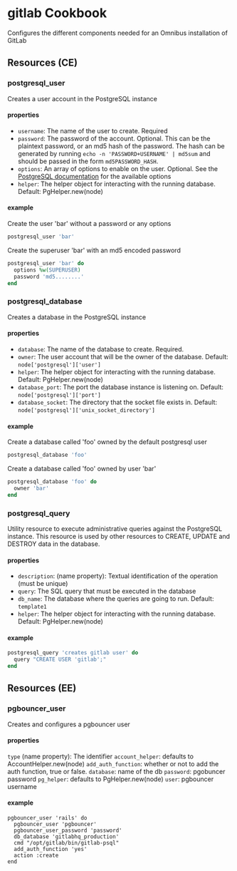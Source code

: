 # gitlab Cookbook

Configures the different components needed for an Omnibus installation of GitLab

## Resources (CE)

### postgresql_user

Creates a user account in the PostgreSQL instance

#### properties

* `username`: The name of the user to create. Required
* `password`: The password of the account. Optional. This can be the plaintext password, or an md5 hash of the password. The hash can be generated by running `echo -n 'PASSWORD+USERNAME' | md5sum` and should be passed in the form `md5PASSWORD_HASH`.
* `options`: An array of options to enable on the user. Optional. See the [PostgreSQL documentation](https://www.postgresql.org/docs/11/static/sql-createuser.html) for the available options
* `helper`: The helper object for interacting with the running database. Default: PgHelper.new(node)

#### example

Create the user 'bar' without a password or any options

```ruby
postgresql_user 'bar'
```

Create the superuser 'bar' with an md5 encoded password
```ruby
postgresql_user 'bar' do
  options %w(SUPERUSER)
  password 'md5........'
end
```

### postgresql_database

Creates a database in the PostgreSQL instance

#### properties

* `database`: The name of the database to create. Required.
* `owner`: The user account that will be the owner of the database. Default: `node['postgresql']['user']`
* `helper`: The helper object for interacting with the running database. Default: PgHelper.new(node)
* `database_port`: The port the database instance is listening on. Default: `node['postgresql']['port']`
* `database_socket`: The directory that the socket file exists in. Default: `node['postgresql']['unix_socket_directory']`

#### example

Create a database called 'foo' owned by the default postgresql user

```ruby
postgresql_database 'foo'
```

Create a database called 'foo' owned by user 'bar'

```ruby
postgresql_database 'foo' do
  owner 'bar'
end
```

### postgresql_query

Utility resource to execute administrative queries against the PostgreSQL instance.
This resource is used by other resources to CREATE, UPDATE and DESTROY data in the database.

#### properties

* `description`: (name property): Textual identification of the operation (must be unique)
* `query`: The SQL query that must be executed in the database
* `db_name`: The database where the queries are going to run. Default: `template1`
* `helper`: The helper object for interacting with the running database. Default: PgHelper.new(node)

#### example

```ruby
postgresql_query 'creates gitlab user' do
  query "CREATE USER 'gitlab';"
end
```

## Resources (EE)

### pgbouncer_user

Creates and configures a pgbouncer user

#### properties

`type` (name property): The identifier
`account_helper`: defaults to AccountHelper.new(node)
`add_auth_function`: whether or not to add the auth function, true or false.
`database`: name of the db
`password`: pgobuncer password
`pg_helper`: defaults to PgHelper.new(node)
`user`: pgbouncer username

#### example

```
pgbouncer_user 'rails' do
  pgbouncer_user 'pgbouncer'
  pgbouncer_user_password 'password'
  db_database 'gitlabhq_production'
  cmd "/opt/gitlab/bin/gitlab-psql"
  add_auth_function 'yes'
  action :create
end
```
